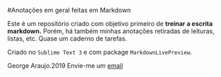 #Anotações em geral feitas em Markdown

Este é um repositório criado com objetivo primeiro de **treinar a  escrita markdown.** Porém, há também minhas anotações retiradas de leituras, listas, etc. Quase um caderno de tarefas.

Criado no `Sublime Text 3` e com package `MarkdownLivePreview`.

George Araujo.2019
Envie-me um [email](mailto:georgefpa@gmail.com)



